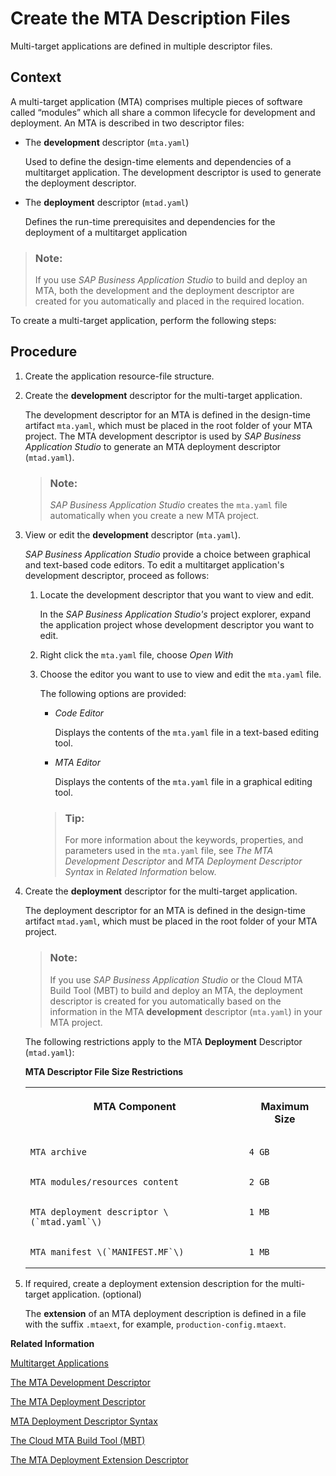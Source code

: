 <!-- loioebb42efc880c4276a5f2294063fae0c3 -->

# Create the MTA Description Files

Multi-target applications are defined in multiple descriptor files.



## Context

A multi-target application \(MTA\) comprises multiple pieces of software called “modules” which all share a common lifecycle for development and deployment. An MTA is described in two descriptor files:

-   The **development** descriptor \(`mta.yaml`\)

    Used to define the design-time elements and dependencies of a multitarget application. The development descriptor is used to generate the deployment descriptor.

-   The **deployment** descriptor \(`mtad.yaml`\)

    Defines the run-time prerequisites and dependencies for the deployment of a multitarget application


> ### Note:  
> If you use *SAP Business Application Studio* to build and deploy an MTA, both the development and the deployment descriptor are created for you automatically and placed in the required location.

To create a multi-target application, perform the following steps:



## Procedure

1.  Create the application resource-file structure.

2.  Create the **development** descriptor for the multi-target application.

    The development descriptor for an MTA is defined in the design-time artifact `mta.yaml`, which must be placed in the root folder of your MTA project. The MTA development descriptor is used by *SAP Business Application Studio* to generate an MTA deployment descriptor \(`mtad.yaml`\).

    > ### Note:  
    > *SAP Business Application Studio* creates the `mta.yaml` file automatically when you create a new MTA project.

3.  View or edit the **development** descriptor \(`mta.yaml`\).

    *SAP Business Application Studio* provide a choice between graphical and text-based code editors. To edit a multitarget application's development descriptor, proceed as follows:

    1.  Locate the development descriptor that you want to view and edit.

        In the *SAP Business Application Studio's* project explorer, expand the application project whose development descriptor you want to edit.

    2.  Right click the `mta.yaml` file, choose *Open With* 

    3.  Choose the editor you want to use to view and edit the `mta.yaml` file.

        The following options are provided:

        -   *Code Editor*

            Displays the contents of the `mta.yaml` file in a text-based editing tool.

        -   *MTA Editor*

            Displays the contents of the `mta.yaml` file in a graphical editing tool.


        > ### Tip:  
        > For more information about the keywords, properties, and parameters used in the `mta.yaml` file, see *The MTA Development Descriptor* and *MTA Deployment Descriptor Syntax* in *Related Information* below.


4.  Create the **deployment** descriptor for the multi-target application.

    The deployment descriptor for an MTA is defined in the design-time artifact `mtad.yaml`, which must be placed in the root folder of your MTA project.

    > ### Note:  
    > If you use *SAP Business Application Studio* or the Cloud MTA Build Tool \(MBT\) to build and deploy an MTA, the deployment descriptor is created for you automatically based on the information in the MTA **development** descriptor \(`mta.yaml`\) in your MTA project.

    The following restrictions apply to the MTA **Deployment** Descriptor \(`mtad.yaml`\):

    **MTA Descriptor File Size Restrictions**


    <table>
    <tr>
    <th valign="top">

    MTA Component


    
    </th>
    <th valign="top">

    Maximum Size


    
    </th>
    </tr>
    <tr>
    <td valign="top">
    
        MTA archive


    
    </td>
    <td valign="top">
    
        4 GB


    
    </td>
    </tr>
    <tr>
    <td valign="top">
    
        MTA modules/resources content


    
    </td>
    <td valign="top">
    
        2 GB


    
    </td>
    </tr>
    <tr>
    <td valign="top">
    
        MTA deployment descriptor \(`mtad.yaml`\)


    
    </td>
    <td valign="top">
    
        1 MB


    
    </td>
    </tr>
    <tr>
    <td valign="top">
    
        MTA manifest \(`MANIFEST.MF`\)


    
    </td>
    <td valign="top">
    
        1 MB


    
    </td>
    </tr>
    </table>
    
5.  If required, create a deployment extension description for the multi-target application. \(optional\)

    The **extension** of an MTA deployment description is defined in a file with the suffix `.mtaext`, for example, `production-config.mtaext`.


**Related Information**  


[Multitarget Applications](multitarget-applications-8b55a61.md "Multitarget applications collect multiple modules and resource references in a single, deployable archive.")

[The MTA Development Descriptor](the-mta-development-descriptor-4486ada.md "Multi-target applications are defined in a design-time development descriptor.")

[The MTA Deployment Descriptor](the-mta-deployment-descriptor-33548a7.md "Description of the deployment options for a multitarget application.")

[MTA Deployment Descriptor Syntax](mta-deployment-descriptor-syntax-4050fee.md "Description of an MTA's deployment-related prerequisites and dependencies.")

[The Cloud MTA Build Tool \(MBT\)](the-cloud-mta-build-tool-mbt-1412120.md "A new tool for building deployment archives for multitarget applications (MTA).")

[The MTA Deployment Extension Descriptor](the-mta-deployment-extension-descriptor-51ac525.md "Provide system-specific details that are not known until deployment time.")


